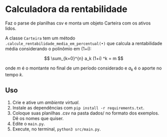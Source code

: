 # Calculadora da rentabilidade

Faz o parse de planilhas csv e monta um objeto Carteira com os ativos lidos.

A classe `Carteira` tem um método `.calcule_rentabilidade_media_em_percentual(•)` que calcula a rentabilidade média considerando o polinômio em (1+i):

$$
\sum_{k=0}^{n} a_k (1+i) ^k = m
$$

onde $m$ é o montante no final de um período considerado e $a_k$ é o aporte no tempo $k$.

## Uso
1. Crie e ative um *ambiente virtual*.
2. Instale as dependências com `pip install -r requirements.txt`.
3. Coloque suas planilhas .csv na pasta dados/ no formato dos exemplos. Dê os nomes que quiser.
4. Edite o `main.py`.
5. Execute, no terminal, `python3 src/main.py`.